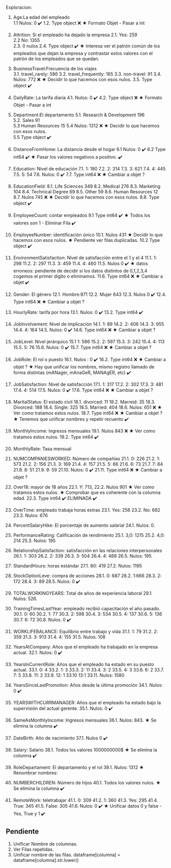 Exploracion:

1. Age:La edad del empleado      
    1.1 Nulos: 0 ✔️
    1.2. Type object ❌
        ★ Formato Objet - Pasar a int

2. Attrition: Si el empleado ha dejado la empresa
    2.1. Yes: 259    
    2.2  No: 1355    
    2.3. 0 nulos 
    2.4. Type object ✔️
    ★ Interesa ver el patrón común de los empleados que dejan la empresa y contrastar estos valores con el patrón de los empleados que se quedan.

3. BusinessTravel:Frecuencia de los viajes    
    3.1. travel_rarely: 586
    3.2. travel_frequently: 165
    3.3. non-travel: 91
    3.4. Nulos: 772 ❌
        ★ Decidir lo que hacemos con esos nulos.
    3.5. Type object ✔️

4. DailyRate: La tarifa diaria
    4.1. Nulos: 0 ✔️
    4.2. Type object ❌
        ★ Formato Objet - Pasar a int

5. Department:El departamento
    5.1. Research & Development 196    
    5.2. Sales 91    
    5.3 Human Resources 15
    5.4 Nulos: 1312 ❌
        ★ Decidir lo que hacemos con esos nulos.    
    5.5 Type object ✔️

6. DistanceFromHome: La distancia desde el hogar 
    6.1 Nulos: 0 ✔️
    6.2 Type int64 ✔️
        ★ Pasar los valores negativos a positivo. ✔️

7. Education: Nivel de educación 
    7.1. 1: 180
    7.2. 2: 314
    7.3. 3: 621
    7.4. 4: 445
    7.5. 5: 54
    7.6. Nulos: 0 ✔️
    7.7. Type int64 ❌ 
        ★ Cambiar a objet ? 

8. EducationField: 
    8.1. Life Sciences 349
    8.2. Medical 276
    8.3. Marketing 104
    8.4. Technical Degree 69
    8.5. Other 59
    8.6. Human Resources 12
    8.7. Nulos 745 ❌
        ★ Decidir lo que hacemos con esos nulos.
    8.8. Type object ✔️

9. EmployeeCount: contar empleados
    9.1 Type int64 ✔️
    ★ Todos los valores son 1 - Eliminar Fila ✔️

10. EmployeeNumber: identificación único
    10.1. Nulos 431
        ★ Decidir lo que hacemos con esos nulos.
    ★  Pendiente ver filas duplicadas.
    10.2 Type object ✔️

11. EnvironmentSatisfaction: Nivel de satisfacción entre el 1 y el 4
    11.1. 1: 298
    11.2. 2: 297
    11.3. 3: 459
    11.4. 4: 460
    11.5. Nulos 0 ✔️
    ★ datos erroneos: pendiente de decidir si los datos distintos de 0,1,2,3,4 cogemos el primer digito o eliminamos.
    11.6. Type int64 ❌
        ★ Cambiar a objet ✔️

12. Gender: El género
    12.1. Hombre:971
    12.2. Mujer 643
    12.3. Nulos 0 ✔️
    12.4. Type int64 ❌
        ★ Cambiar a objet ?

13. HourlyRate: tarifa por hora
    13.1. Nulos: 0 ✔️
    13.2. Type int64 ✔️

14. JobInvolvement: Nivel de implicación
    14.1. 1: 89
    14.2. 2: 406
    14.3. 3: 955
    14.4. 4: 164
    14.5. Nulos: 0 ✔️
    14.6. Type int64 ❌
        ★ Cambiar a objet ?

15. JobLevel: Nivel jerárquico
    15.1 1: 586
    15.2. 2: 597
    15.3. 3: 242
    15.4. 4: 113
    15.5. 5: 76
    15.6. Nulos: 0 ✔️
    15.7. Type int64 ❌
        ★ Cambiar a objet ?
    
16. JobRole: El rol o puesto
    16.1. Nulos : 0 ✔️
    16.2. Type int64 ❌
        ★ Cambiar a objet ?
    ★ Hay que unificar los nombres, mismo registro llamado de forma distintas (mANager, mAnaGeR, MANAgER, etc) ✔️

17. JobSatisfaction: Nivel de satisfacción
    17.1. 1: 317
    17.2. 2: 302
    17.3. 3: 481
    17.4. 4: 514
    17.5. Nulos: 0 ✔️
    17.6. Type int64 ❌
        ★ Cambiar a objet ?

18. MaritalStatus:  El estado civil
    18.1. divorced: 11
    18.2. Marreid: 35
    18.3. Divorced: 188
    18.4. Single: 325
    18.5. Married: 404 
    18.6. Nulos: 651 ❌
        ★ Ver como tratamos estos nulos.
    18.7. Type int64 ❌
        ★ Cambiar a objet ?
    ★ Tenemos que unificar nombres y repetir recuento ✔️

19. MonthlyIncome: Ingresos mensuales
    19.1. Nulos 843 ❌
        ★ Ver como tratamos estos nulos.
    19.2. Type int64 ✔️

21. MonthlyRate: Tasa mensual
   

21. NUMCOMPANIESWORKED: Número de compañías 
    21.1. 0: 226
    21.2. 1: 573
    21.2. 2: 156
    21.3. 3: 169
    21.4. 4: 157
    21.5. 5: 66
    21.6. 6: 73
    21.7. 7: 84
    21.8. 8: 51
    21.9. 9: 59
    21.10. Nulos: 0 ✔️
    21.11. Type int64 ❌
        ★ Cambiar a objet ?
    

 22. Over18: mayor de 18 años
    22.1. Y: 713, 
    22.2. Nulos 901 
        ★ Ver como tratamos estos nulos.
    ★ Comprobar que es coherente con la columna edad.
    22.3. Type int64 ✔️
    ELIMINADA ✔️

23. OverTime: empleado trabaja horas extras
    23.1. Yes: 256
    23.2. No: 682
    23.3. Nulos: 676

24. PercentSalaryHike: El porcentaje de aumento salarial
    24.1. Nulos: 0.

25. PerformanceRating: Calificación de rendimiento
    25.1. 3,0: 1215
    25.2. 4,0: 214
    25.3. Nulos: 195

26. RelationshipSatisfaction: satisfacción en las relaciones interpersonales
    26.1. 1: 303
    26.2. 2: 339
    26.3. 3: 504
    26.4. 4: 468
    26.5. Nulos: 195

27. StandardHours: horas estándar
    27.1. 80: 419
    27.2. Nulos: 1195

28. StockOptionLeve: compra de acciones
    28.1. 0: 687
    28.2. 1:666
    28.3. 2: 172
    28.4. 3: 89
    28.5. Nulos: 0 ✔️
    
29. TOTALWORKINGYEARS: Total de años de experiencia laboral
    29.1. Nulos: 526.

30. TrainingTimesLastYear: empleado recibió capacitación el año pasado.
    30.1. 0: 60
    30.2. 1: 77
    30.3. 2: 598
    30.4. 3: 534
    30.5. 4: 137
    30.6. 5: 136
    30.7. 6: 72
    30.8. Nulos: 0 ✔️

31. WORKLIFEBALANCE: Equilibrio entre trabajo y vida
    31.1. 1: 79
    31.2. 2: 359
    31.3. 3: 913
    31.4. 4: 155
    31.5. Nulos: 108

32. YearsAtCompany: Años que el empleado ha trabajado en la empresa actual.
    32.1. Nulos: 0 ✔️

33. YearsInCurrentRole: Años que el empleado ha estado en su puesto actual.
    33.1. 0: 4
    33.2. 1: 3
    33.3. 2: 11
    33.4. 3: 2
    33.5. 4: 3
    33.6. 6: 2
    33.7. 7: 5
    33.8. 11: 2
    33.9. 12: 1
    33.10 13:1
    33.11. Nulos: 1580

34. YearsSinceLastPromotion: Años desde la última promoción
    34.1. Nulos: 0 ✔️

35. YEARSWITHCURRMANAGER: Años que el empleado ha estado bajo la supervisión del actual gerente.
    35.1. Nulos: 0 ✔️
    
36. SameAsMonthlyIncome: Ingresos mensuales
    36.1. Nulos: 843.
      ★ Se elimina la columna ✔️

37. DateBirth: Año de nacimiento
    37.1. Nulos 0 ✔️

38. Salary: Salario 
    38.1. Todos los valores 1000000000$ 
        ★ Se elimina la columna ✔️

39. RoleDepartament: El departamento y el rol
    39.1. Nulos: 1312
    ★ Renombrar nombres: 

40. NUMBERCHILDREN: Número de hijos 
    40.1. Todos los valores nulos.
        ★ Se elimina la columna  ✔️
    
41. RemoteWork: teletrabajar 
    41.1. 0: 309
    41.2. 1: 360
    41.3. Yes: 295
    41.4. True: 345
    41.5. False: 305
    41.6. Nulos: 0 ✔️
    ★ Unificar datos 0 y false - Yes, True y 1  ✔️



## Pendiente
1. Unificar Nombre de columnas.
2. Ver Filas repetidas.
3. Unificar nombre de las filas. dataframe[columna] = dataframe[columna].str.lower()